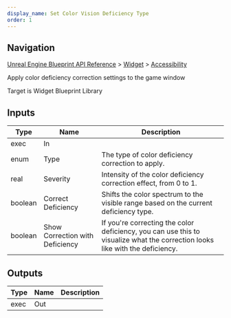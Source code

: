 ```yaml
---
display_name: Set Color Vision Deficiency Type
order: 1
---
```

## Navigation

[Unreal Engine Blueprint API Reference](https://dev.epicgames.com/documentation/en-us/unreal-engine/BlueprintAPI) > [Widget](https://dev.epicgames.com/documentation/en-us/unreal-engine/BlueprintAPI/Widget) > [Accessibility](https://dev.epicgames.com/documentation/en-us/unreal-engine/BlueprintAPI/Widget/Accessibility)

Apply color deficiency correction settings to the game window

Target is Widget Blueprint Library

## Inputs

| Type | Name | Description |
| --- | --- | --- |
| exec | In |  |
| enum | Type | The type of color deficiency correction to apply. |
| real | Severity | Intensity of the color deficiency correction effect, from 0 to 1. |
| boolean | Correct Deficiency | Shifts the color spectrum to the visible range based on the current deficiency type. |
| boolean | Show Correction with Deficiency | If you're correcting the color deficiency, you can use this to visualize what the correction looks like with the deficiency. |

## Outputs

| Type | Name | Description |
| --- | --- | --- |
| exec | Out |  |
